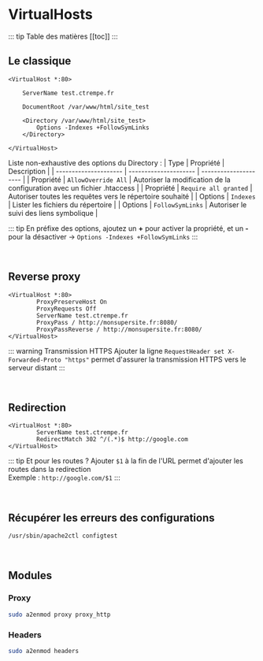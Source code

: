 # VirtualHosts

::: tip Table des matières
[[toc]]
:::

## Le classique
```
<VirtualHost *:80>

    ServerName test.ctrempe.fr

    DocumentRoot /var/www/html/site_test

    <Directory /var/www/html/site_test>
        Options -Indexes +FollowSymLinks
    </Directory>

</VirtualHost>
```

Liste non-exhaustive des options du Directory :
| Type | Propriété | Description |
| --------------------- | --------------------- | --------------------- |
| Propriété | `AllowOverride All`  | Autoriser la modification de la configuration avec un fichier .htaccess |
| Propriété | `Require all granted`  | Autoriser toutes les requêtes vers le répertoire souhaité |
| Options | `Indexes` | Lister les fichiers du répertoire |
| Options | `FollowSymLinks` | Autoriser le suivi des liens symbolique |

::: tip
En préfixe des options, ajoutez un **+** pour activer la propriété, et un **-** pour la désactiver -> `Options -Indexes +FollowSymLinks`
:::

<br>

## Reverse proxy
```
<VirtualHost *:80>
        ProxyPreserveHost On
        ProxyRequests Off
        ServerName test.ctrempe.fr
        ProxyPass / http://monsupersite.fr:8080/
        ProxyPassReverse / http://monsupersite.fr:8080/
</VirtualHost>
```

::: warning Transmission HTTPS
Ajouter la ligne `RequestHeader set X-Forwarded-Proto "https"` permet d'assurer la transmission HTTPS vers le serveur distant
:::

<br>

## Redirection
```
<VirtualHost *:80>
        ServerName test.ctrempe.fr
        RedirectMatch 302 ^/(.*)$ http://google.com
</VirtualHost>
```

::: tip Et pour les routes ?
Ajouter `$1` à la fin de l'URL permet d'ajouter les routes dans la redirection<br>
Exemple : `http://google.com/$1`
:::

<br>

## Récupérer les erreurs des configurations
```sh
/usr/sbin/apache2ctl configtest
```

<br>

## Modules
### Proxy
```sh
sudo a2enmod proxy proxy_http
```

### Headers
```sh
sudo a2enmod headers
```